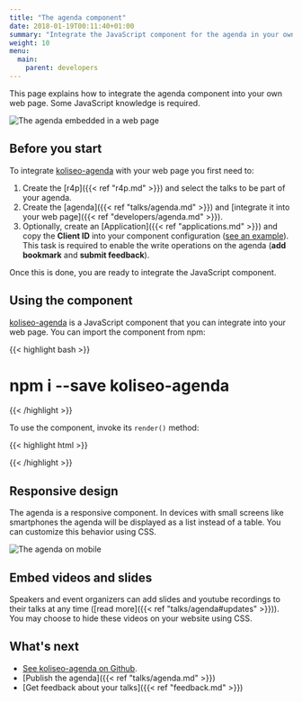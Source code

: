 ```yaml
---
title: "The agenda component"
date: 2018-01-19T00:11:40+01:00
summary: "Integrate the JavaScript component for the agenda in your own web page."
weight: 10
menu:
  main:
    parent: developers
---
```


This page explains how to integrate the agenda component into your own web page. Some JavaScript knowledge is required.

![The agenda embedded in a web page](/img/screenshots/developers/agenda-screenshot-desktop.jpg)


## Before you start 

To integrate [koliseo-agenda](https://github.com/koliseoapi/koliseo-agenda) with your web page you first need to:

1. Create the [r4p]({{< ref "r4p.md" >}}) and select the talks to be part of your agenda.
2. Create the [agenda]({{< ref "talks/agenda.md" >}}) and [integrate it into your web page]({{< ref "developers/agenda.md" >}}).
3. Optionally, create an [Application]({{< ref "applications.md" >}}) and copy the **Client ID** into your component configuration ([see an example](https://github.com/koliseoapi/koliseo-agenda/#usage)). This task is required to enable the write operations on the agenda (**add bookmark** and **submit feedback**).

Once this is done, you are ready to integrate the JavaScript component.

## Using the component

[koliseo-agenda](https://github.com/koliseoapi/koliseo-agenda) is a JavaScript component that you can integrate into your web page. You can import the component from npm:

{{< highlight bash >}}
# npm i --save koliseo-agenda
{{< /highlight >}}

To use the component, invoke its `render()` method:

{{< highlight html >}}
<div class="ka"></div>
<script src="koliseo-agenda.js" defer></script>
<script defer>
  Koliseo.agenda.render({
    element: document.querySelector('.ka'),
    c4pUrl: 'https://www.koliseo.com/<your c4p URL>',
    oauthClientId: '<Your Koliseo App Client ID>'
  });
</script>
{{< /highlight >}}

## Responsive design

The agenda is a responsive component. In devices with small screens like smartphones the agenda will be displayed as a list instead of a table. You can customize this behavior using CSS.

![The agenda on mobile](/img/screenshots/developers/agenda-screenshot-mobile.jpg)

## Embed videos and slides

Speakers and event organizers can add slides and youtube recordings to their talks at any time ([read more]({{< ref "talks/agenda#updates" >}})). You may choose to hide these videos on your website using CSS.

## What's next

* [See koliseo-agenda on Github](https://github.com/koliseoapi/koliseo-agenda).
* [Publish the agenda]({{< ref "talks/agenda.md" >}})
* [Get feedback about your talks]({{< ref "feedback.md" >}})